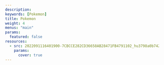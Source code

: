 ```yaml
---
description: 
keywords: [Pokemon]
title: Pokemon
weight: 4
menus: "main"
params:
  featured: false
resources:
  - src: 2022091116401900-7CBCCE282CD36658AB28471FB4791102_hu3798a0b742bb8bbccb14a69995a173f8_196365_filter_10933573887768330671.jpg
    params:
      cover: true
---
```

